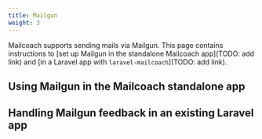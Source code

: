 ```yaml
---
title: Mailgun
weight: 3
---
```


Mailcoach supports sending mails via Mailgun. This page contains instructions to [set up Mailgun in the standalone Mailcoach app](TODO: add link) and [in a Laravel app with `laravel-mailcoach`](TODO: add link).

## Using Mailgun in the Mailcoach standalone app

## Handling Mailgun feedback in an existing Laravel app

